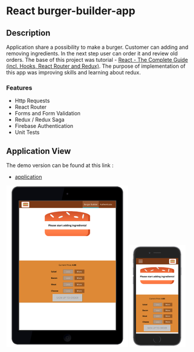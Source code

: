 # React  burger-builder-app

## Description
Application share a possibility to make a burger. Customer can adding and removing ingredients. In the next step user can order it and review old orders. The base of this project was tutorial - [React - The Complete Guide (incl. Hooks, React Router and Redux)](https://learning.oreilly.com/videos/react-the/9781789132229). The purpose of implementation of this app was improving skills and learning about redux.

### Features
* Http Requests
* React Router
* Forms and Form Validation
* Redux / Redux Saga
* Firebase Authentication
* Unit Tests



## Application View
The demo version can be found at this link :
* [application](https://react-burger-app-559c7.firebaseapp.com/)

<img src="https://raw.githubusercontent.com/kkosiorowska/burger-builder-app/master/public/main-view.png" width="65%"> <img src="https://raw.githubusercontent.com/kkosiorowska/burger-builder-app/master/public/main-mobile-view.png" width="30%">

